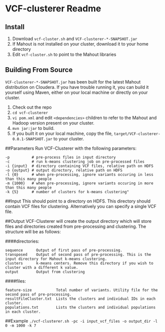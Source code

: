 # VCF-clusterer Readme

## Install

1. Download `vcf-cluster.sh` and `VCF-clusterer-*-SNAPSHOT.jar`
2. If Mahout is not installed on your cluster, download it to your home directory
3. Edit `vcf-cluster.sh` to point to the Mahout libraries

## Building From Source

`VCF-clusterer-*-SNAPSHOT.jar` has been built for the latest Mahout distribution on Cloudera.
If you have trouble running it, you can build it yourself using Maven, either on your local machine or directly on your cluster.

1. Check out the repo
2. `cd vcf-clusterer`
3. `vi pom.xml` and edit `<dependencies>` children to refer to the Mahout and Hadoop version present on your cluster. 
4. `mvn jar:jar` to build.
5. If you built it on your local machine, copy the file, `target/VCF-clusterer-0.0.1-SNAPSHOT.jar` to your cluster.

##Parameters
Run VCF-Clusterer with the following parameters:

```
-p          # pre-process files in input directory
-c          # run k-means clustering job on pre-processed files
-i {input}  # directory containing VCF files, relative path on HDFS
-o {output} # output directory, relative path on HDFS
-l {0}      # when pre-processing, ignore variants occuring in less than this many people
-m {1000}   # when pre-processing, ignore variants occuring in more than this many people
-k {5}      # number of clusters for k-means clustering"
```

##Input
This should point to a directory on HDFS. This directory should contain VCF files for clustering. Alternatively you can specify a single VCF file.

##Output
VCF-Clusterer will create the output directory which will store files and directories created from pre-processing and clustering. The structure will be as follows:

####directories:

```
sequence      Output of first pass of pre-processing.
transposed    Output of second pass of pre-processing. This is the input directory for Mahout k-means clustering.
clusters      k-means centers. Remove this directory if you wish to cluster with a different k value.
output        Output from clustering
```

####files:

```
feature-size           Total number of variants. Utility file for the second pass of pre-processing.
resultFileCluster.txt  Lists the clusters and individual IDs in each cluster.
populations.txt        Lists the clusters and individual populations in each cluster.
```

##Example
`./vcf-clusterer.sh -pc -i input_vcf_files -o output_dir -l 0 -m 1000 -k 7`
